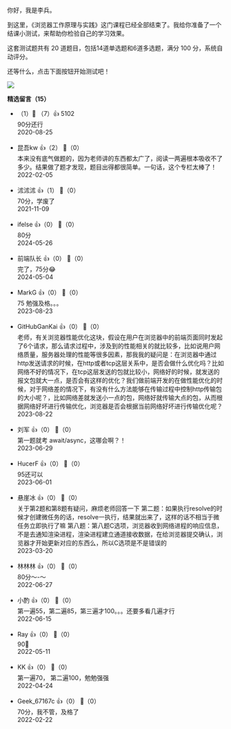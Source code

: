 你好，我是李兵。

到这里，《浏览器工作原理与实践》这门课程已经全部结束了。我给你准备了一个结课小测试，来帮助你检验自己的学习效果。

这套测试题共有 20 道题目，包括14道单选题和6道多选题，满分 100 分，系统自动评分。

还等什么，点击下面按钮开始测试吧！

[![](https://static001.geekbang.org/resource/image/28/a4/28d1be62669b4f3cc01c36466bf811a4.png?wh=1142%2A201)](http://time.geekbang.org/quiz/intro?act_id=197&exam_id=523)
<div><strong>精选留言（15）</strong></div><ul>
<li><span>‏5102</span> 👍（7） 💬（1）<div>90分还行</div>2020-08-25</li><br/><li><span>昆吾kw</span> 👍（2） 💬（0）<div>本来没有底气做题的，因为老师讲的东西都太广了，阅读一两遍根本吸收不了多少。结果做了题才发现，题目出得都很简单。一句话，这个专栏太棒了！</div>2022-02-05</li><br/><li><span>沭沭沭</span> 👍（1） 💬（0）<div>70分，学废了</div>2021-11-09</li><br/><li><span>ifelse</span> 👍（0） 💬（0）<div>80分</div>2024-05-26</li><br/><li><span>前端队长</span> 👍（0） 💬（0）<div>完了，75分😂</div>2024-05-04</li><br/><li><span>MarkG</span> 👍（0） 💬（0）<div>75 勉强及格。。。</div>2023-08-23</li><br/><li><span>GitHubGanKai</span> 👍（0） 💬（0）<div>老师，有关浏览器性能优化这块，假设在用户在浏览器中的前端页面同时发起了6个请求，那么请求过程中，涉及到的性能相关的就比较多，比如说用户网络质量，服务器处理的性能等很多因素，那我我的疑问是：在浏览器中通过http发送请求的时候，在http或者tcp这层关系中，是否会做什么优化吗？比如网络不好的情况下，在tcp这层发送的包就比较小，网络好的时候，就发送的报文包就大一点，是否会有这样的优化？我们做前端开发的在做性能优化的时候，对于网络差的情况下，有没有什么方法能够在传输过程中控制http传输包的大小呢？，比如网络差就发送小一点的包，网络好就传输大点的包，从而根据网络好坏进行传输优化，浏览器是否会根据当前网络好坏进行传输优化呢？</div>2023-08-22</li><br/><li><span>刘军</span> 👍（0） 💬（0）<div>第一题就考 await&#47;async，这哪会啊？！</div>2023-06-29</li><br/><li><span>HucerF</span> 👍（0） 💬（0）<div>95还可以
</div>2023-06-01</li><br/><li><span>悬崖冰</span> 👍（0） 💬（0）<div>关于第2题和第8题有疑问，麻烦老师回答一下
第二题：如果执行resolve的时候才创建微任务的话，resolve一执行，结果就出来了，这样的话不相当于微任务立即执行了嘛
第八题：第八题C选项，浏览器收到网络进程的响应信息，不是去通知渲染进程，渲染进程建立通道接收数据，在给浏览器提交确认，浏览器才开始更新对应的东西么，所以C选项是不是错误的</div>2023-03-20</li><br/><li><span>林林林</span> 👍（0） 💬（0）<div>80分～-～</div>2022-06-27</li><br/><li><span>小酌</span> 👍（0） 💬（0）<div>第一遍55，第二遍85，第三遍才100。。。还要多看几遍才行</div>2022-06-15</li><br/><li><span>Ray</span> 👍（0） 💬（0）<div>90🥹</div>2022-05-11</li><br/><li><span>KK</span> 👍（0） 💬（0）<div>第一遍70， 第二遍100，勉勉强强</div>2022-04-24</li><br/><li><span>Geek_67167c</span> 👍（0） 💬（0）<div>70分，我不管，及格了</div>2022-02-22</li><br/>
</ul>